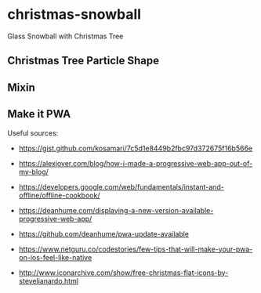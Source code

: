 # christmas-snowball
Glass Snowball with Christmas Tree


## Christmas Tree Particle Shape


## Mixin 


## Make it PWA

Useful sources:

- https://gist.github.com/kosamari/7c5d1e8449b2fbc97d372675f16b566e

- https://alexjover.com/blog/how-i-made-a-progressive-web-app-out-of-my-blog/
- https://developers.google.com/web/fundamentals/instant-and-offline/offline-cookbook/

- https://deanhume.com/displaying-a-new-version-available-progressive-web-app/
- https://github.com/deanhume/pwa-update-available

- https://www.netguru.co/codestories/few-tips-that-will-make-your-pwa-on-ios-feel-like-native

- http://www.iconarchive.com/show/free-christmas-flat-icons-by-stevelianardo.html
